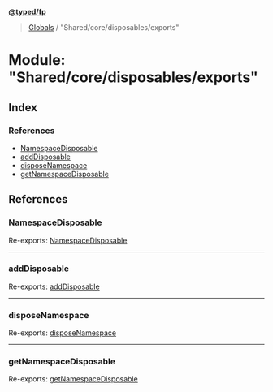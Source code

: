 **[@typed/fp](../README.md)**

> [Globals](../globals.md) / "Shared/core/disposables/exports"

# Module: "Shared/core/disposables/exports"

## Index

### References

* [NamespaceDisposable](_shared_core_disposables_exports_.md#namespacedisposable)
* [addDisposable](_shared_core_disposables_exports_.md#adddisposable)
* [disposeNamespace](_shared_core_disposables_exports_.md#disposenamespace)
* [getNamespaceDisposable](_shared_core_disposables_exports_.md#getnamespacedisposable)

## References

### NamespaceDisposable

Re-exports: [NamespaceDisposable](_shared_core_disposables_namespacedisposable_.md#namespacedisposable)

___

### addDisposable

Re-exports: [addDisposable](_shared_core_disposables_adddisposable_.md#adddisposable)

___

### disposeNamespace

Re-exports: [disposeNamespace](_shared_core_disposables_disposenamespace_.md#disposenamespace)

___

### getNamespaceDisposable

Re-exports: [getNamespaceDisposable](_shared_core_disposables_namespacedisposable_.md#getnamespacedisposable)
